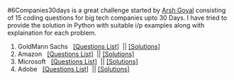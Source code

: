 #6Companies30days is a great challenge started by [Arsh Goyal](https://www.youtube.com/arshgoyal) consisting of 15 coding questions for big tech companies upto 30 Days.
I have tried to provide the solution in Python with suitable i/p examples along with explaination for each problem.
<ol>
  <li> GoldMann Sachs  &nbsp;   <a href="https://docs.google.com/document/d/e/2PACX-1vRgrSl5zCl8P92F0qNuJyDF9v8aqfNd1UB9fQWTb-_aohzhPbZ0GOVbXvfnGHgzbWWdkf9gr7ZgM0lj/pub"  target=”_blank” >[Questions List]</a> &nbsp;||   <a href="https://github.com/chantya127/6Companies30days/tree/main/GoldManm%20Sachs_"  target=”_blank”>[Solutions]</a> </li>
  <li> Amazon &nbsp;   <a href="https://docs.google.com/document/d/1KH9GVaUCET-y5SL5sg6DAnon9XwRRW-sPiyJ2p7FRLs/edit"  target=”_blank”>[Questions List]</a> &nbsp;||  <a href="https://github.com/chantya127/6Companies30days/tree/main/Amazon">[Solutions]</a> </li>
  <li> Microsoft  &nbsp;   <a href="https://docs.google.com/document/d/1sSyOTeZBVJExf0oytLVGk6Z34h1usFm4QRkr1Wb5ouk/edit"  target=”_blank”>[Questions List]</a> &nbsp;||  <a href="https://github.com/chantya127/6Companies30days/tree/main/Microsoft">[Solutions]</a> </li>
  <li> Adobe  &nbsp;   <a href="https://docs.google.com/document/d/1cEAe63fC3YMJRwKmCoVOIXFUaFv5LqNXedxaGpaqd6U/edit"  target=”_blank”>[Questions List]</a> &nbsp;||  <a href="https://github.com/chantya127/6Companies30days/tree/main/Adobe">[Solutions]</a> </li>
</ol>

